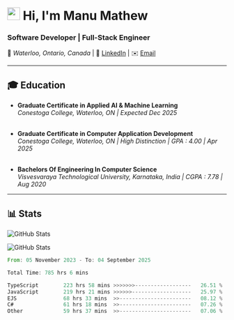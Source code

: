 # <img src="./asssets/Hi.gif" width="29px"> Hi, I'm Manu Mathew

### **Software Developer | Full-Stack Engineer**
📍 _Waterloo, Ontario, Canada_ | 🔗 [LinkedIn](https://www.linkedin.com/in/i-am-manumathew/) | ✉️ [Email](manu71997mathew@gmail.com)

---

## 🎓 **Education**
- **Graduate Certificate in  Applied AI & Machine Learning**<br/>
    *Conestoga College, Waterloo, ON | Expected Dec 2025*<br/><br/>

- **Graduate Certificate in Computer Application Development**<br/>
  *Conestoga College, Waterloo, ON | High Distinction | GPA : 4.00 | Apr 2025*<br/><br/>

- **Bachelors Of Engineering In Computer Science**<br/>
  *Visvesvaraya Technological University, Karnataka, India | CGPA : 7.78 | Aug 2020*

---

[//]: # (## 🗃️ **Projects**)

[//]: # ()
[//]: # (---)

## 📊 **Stats**


![GitHub Stats](https://github-readme-streak-stats.herokuapp.com/?user=theRedeemer997&theme=gruvbox&hide_border=true)

![GitHub Stats](https://github-readme-stats.vercel.app/api/top-langs/?username=theRedeemer997&theme=gruvbox&show_icons=true&hide_border=true&layout=compact)

<!--START_SECTION:waka-->

```rust
From: 05 November 2023 - To: 04 September 2025

Total Time: 785 hrs 6 mins

TypeScript        223 hrs 58 mins >>>>>>>------------------   26.51 %
JavaScript        219 hrs 21 mins >>>>>>-------------------   25.97 %
EJS               68 hrs 33 mins  >>-----------------------   08.12 %
C#                61 hrs 18 mins  >>-----------------------   07.26 %
Other             59 hrs 37 mins  >>-----------------------   07.06 %
```

<!--END_SECTION:waka-->
